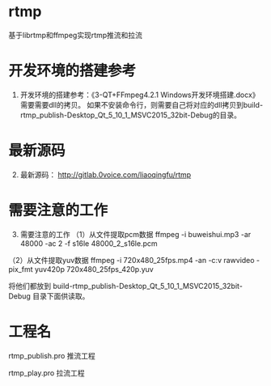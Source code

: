 # rtmp
基于librtmp和ffmpeg实现rtmp推流和拉流
# 开发环境的搭建参考
1. 开发环境的搭建参考：《3-QT+FFmpeg4.2.1 Windows开发环境搭建.docx》
需要需要dll的拷贝。
如果不安装命令行，则需要自己将对应的dll拷贝到build-rtmp_publish-Desktop_Qt_5_10_1_MSVC2015_32bit-Debug的目录。
# 最新源码
2. 最新源码：
http://gitlab.0voice.com/liaoqingfu/rtmp
# 需要注意的工作
3. 需要注意的工作
（1）从文件提取pcm数据
ffmpeg -i buweishui.mp3 -ar 48000 -ac 2 -f s16le 48000_2_s16le.pcm

（2）从文件提取yuv数据
ffmpeg -i 720x480_25fps.mp4 -an -c:v rawvideo -pix_fmt yuv420p 720x480_25fps_420p.yuv

将他们都放到
build-rtmp_publish-Desktop_Qt_5_10_1_MSVC2015_32bit-Debug
目录下面供读取。

# 工程名
rtmp_publish.pro  推流工程

rtmp_play.pro	拉流工程